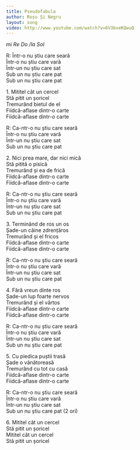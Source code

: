 ```yaml
---
title: Pseudofabula
author: Roșu Și Negru
layout: song
video: http://www.youtube.com/watch?v=6V3bveKQwuQ
---
```


*mi Re Do /la Sol*  

R: Într-o nu știu care seară  
Într-o nu știu care vară  
Într-un nu știu care sat  
Sub un nu știu care pat  
Sub un nu știu care pat  

1\. Mititel cât un cercel  
Stă pitit un șoricel  
Tremurând bietul de el  
Fiidcă-aflase dintr-o carte  
Fiidcă-aflase dintr-o carte  

R: Ca-ntr-o nu știu care seară  
Într-o nu știu care vară  
Într-un nu știu care sat  
Sub un nu știu care pat  

2\. Nici prea mare, dar nici mică  
Stă pitită o pisică  
Tremurând și ea de frică  
Fiidcă-aflase dintr-o carte  
Fiidcă-aflase dintr-o carte  

R: Ca-ntr-o nu știu care seară  
Într-o nu știu care vară  
Într-un nu știu care sat  
Sub un nu știu care pat  

3\. Terminând de ros un os  
Șade-un câine zdrențăros  
Tremurând și el fricos  
Fiidcă-aflase dintr-o carte  
Fiidcă-aflase dintr-o carte  

R: Ca-ntr-o nu știu care seară  
Într-o nu știu care vară  
Într-un nu știu care sat  
Sub un nu știu care pat  

4\. Fără vreun dinte ros  
Șade-un lup foarte nervos  
Tremurând și el vârtos  
Fiidcă-aflase dintr-o carte  
Fiidcă-aflase dintr-o carte  

R: Ca-ntr-o nu știu care seară  
Într-o nu știu care vară  
Într-un nu știu care sat  
Sub un nu știu care pat  

5\. Cu piedica puștii trasă  
Șade o vânătoreasă  
Tremurând cu tot cu casă  
Fiidcă-aflase dintr-o carte  
Fiidcă-aflase dintr-o carte  

R: Ca-ntr-o nu știu care seară  
Într-o nu știu care vară  
Într-un nu știu care sat  
Sub un nu știu care pat (2 ori)  

6\. Mititel cât un cercel  
Stă pitit un șoricel  
Mititel cât un cercel  
Stă pitit un șoricel  
